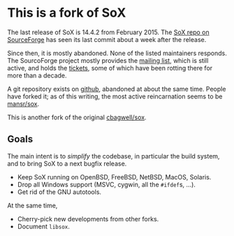 # This is a fork of SoX

The last release of SoX is 14.4.2 from February 2015.
The [SoX repo on SourceForge](https://sourceforge.net/projects/sox/)
has seen its last commit about a week after the release.

Since then, it is mostly abandoned.
None of the listed maintainers responds.
The SourcoForge project mostly provides the
[mailing list](https://sourceforge.net/p/sox/mailman/?source=navbar),
which is still active, and holds the
[tickets](https://sourceforge.net/p/sox/_list/tickets),
some of which have been rotting there for more than a decade.

A git repository exists on [github](https://github.com/cbagwell/sox),
abandoned at about the same time. People have forked it; as of this
writing, the most active reincarnation seems to be
[mansr/sox](https://github.com/mansr/sox).

This is another fork of the original
[cbagwell/sox](https://github.com/cbagwell/sox).

## Goals

The main intent is to _simplify_ the codebase,
in particular the build system, and to bring SoX
to a next bugfix release.

* Keep SoX running on OpenBSD, FreeBSD, NetBSD, MacOS, Solaris.
* Drop all Windows support (MSVC, cygwin, all the `#ifdef`s, ...).
* Get rid of the GNU autotools.

At the same time,

* Cherry-pick new developments from other forks.
* Document `libsox`.

